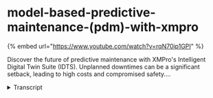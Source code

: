 # model-based-predictive-maintenance-(pdm)-with-xmpro
{% embed url="https://www.youtube.com/watch?v=rqN70ip1GPI" %}



Discover the future of predictive maintenance with XMPro's Intelligent Digital Twin Suite (IDTS). Unplanned downtimes can be a significant setback, leading to high costs and compromised safety....
<details>
<summary>Transcript</summary>Discover the future of predictive maintenance with XMPro's Intelligent Digital Twin Suite (IDTS). Unplanned downtimes can be a significant setback, leading to high costs and compromised safety....
unplanned downtime remains a big

challenge for asset intensive Industries

and Facilities that not only limit

output but result in high costs and

unsafe

operations what if you can change from a

reactive way of working to predicting

when and how equipment will fail XM

Pro's model-based predictive maintenance

solution does just that XM Pro's

intelligent digital twin Suite or idts

integrates real-time sensor data with

maintenance and inspection information

in the data stream designer it is in

this workflow where XM Pro can combine

engineering calculations with Advanced

AI to create unique prescriptive

recommendations the app designer is the

command center where your reliability

Engineers maintenance planners and

maintenance managers have real-time

predictions and condition information at

their fingertips to make better

decisions faster imagine overseeing

multiple power facilities such as wind

farms for for

example understanding the health of each

facility at a granular level is

essential to optimize output across the

portfolio of assets with XM Pro idts

each site status asset health is

visually represented with colors

changing based on severity and

likelihood of failure and this isn't

just

Aesthetics it's Vital Information at a

glance with notifications pushed to the

right people when there are predicted

equipment failures let's take a closer

look at what happens at the asset level

in this asset view maintenance planners

and maintenance managers can view alerts

to work requests work requests to work

orders and the time taken to close work

orders from this view maintenance

managers can also see all of the

recommendations for each plant by

severity let's drill down to a specific

asset here is a win turbine with

real-time performance metrics and asset

health

information condition monitoring ident

identifies issues such as low oil level

while anomaly detection looks for

abnormal behavior all of these result in

recommendations that can automatically

be turned into service requests or work

orders or the star of root cause

analysis each recommendation that is

triggered can also include triage

instructions as well as various

analytics relating to this specific

recommendation as well as other

recommendations related to this specific

asset consider a processing plant it's

not just about ensuring that individual

machines are running it's about

maximizing efficiency across a plant

Factory or facility through XM Pro idts

defects and real-time anomalies become

visible allowing rapid intervention

across a portfolio of assets take this

pump for example with our sweet

predictive maintenance solution not only

can you track live data but also

forecast potential issues it can inform

the remaining useful life of the pump

based on a predictive model and it shows

all the contextual maintenance

information to make the best decision on

when to service repair or replace the

asset if you need a better view of your

asset you can utilize interactive 3D

models that can even drill down to the

individual component level in this view

you can easily identify where different

recommendations are being triggered from

XM Pro co-pilot brings the full power of

generative AI to your fingertips

get responses from llm Models such as

chat GPT or even train your model on

your internal data for highly customized

responses now that we have looked at the

app designer let's look at what we do

with all that data that's where the XM

Pro idts recommendation engine shines it

provides actionable datab back

suggestions it's like having a digital

consultant sifting through mountains of

data to offer you the best course of

action now for those most keen on

details our data streams are the

workhorses pulling from diverse data

sources cleaning data applying intricate

analytics and generating insights this

behind the-scenes process is what sets

XM Pro idts apart and for those

passionate about predictive modeling

there's more XM pro idts has AI tools

built right in this means that within

the platform you can refine and deploy

machine learning models no more toggling

between tools it's not just about having

a tool it's about

customization with XM Pro idts you can

set up intricate rules based on

real-time data ensuring alerts are

timely and relevant want to see data

your way use our robust page builder

tailor your dashboard to your unique

needs and if customization is in your

Forte we offer templates as a starting

point XM Pros predictive maintenance

solution built on our intelligent

digital twin Suite idts reduces

unplanned downtime in Machinery heavy

Industries with XM Pro idts you can make

quicker better informed maintenance

decisions shifting from merely reacting

to problems to anticipating them not

sure where to begin contact the XM pro

team to get started

today
</details>